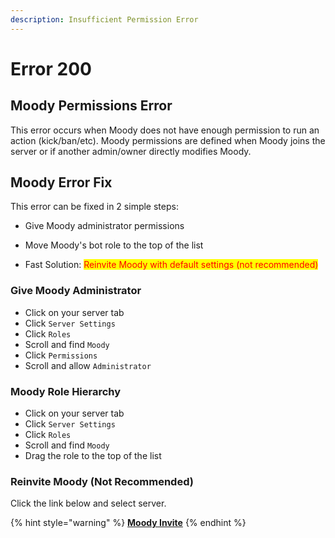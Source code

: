 ```yaml
---
description: Insufficient Permission Error
---
```


# Error 200

## Moody Permissions Error

This error occurs when Moody does not have enough permission to run an action (kick/ban/etc). Moody permissions are defined when Moody joins the server or if another admin/owner directly modifies Moody.

## Moody Error Fix

This error can be fixed in 2 simple steps:

* Give Moody administrator permissions
* Move Moody's bot role to the top of the list



* Fast Solution: <mark style="color:red;">Reinvite Moody with default settings (not recommended)</mark>

### Give Moody Administrator

* Click on your server tab
* Click `Server Settings`
* Click `Roles`
* Scroll and find `Moody`
* Click `Permissions`
* Scroll and allow `Administrator`

### Moody Role Hierarchy

* Click on your server tab
* Click `Server Settings`
* Click `Roles`
* Scroll and find `Moody`
* Drag the role to the top of the list

### Reinvite Moody (Not Recommended)

Click the link below and select server.&#x20;

{% hint style="warning" %}
****[**Moody Invite**](https://discord.com/oauth2/authorize?\&client\_id=1025976919147159572\&scope=applications.commands+bot\&permissions=8\&response\_type=code\&redirect\_uri=https://moodybot.xyz/)****
{% endhint %}
